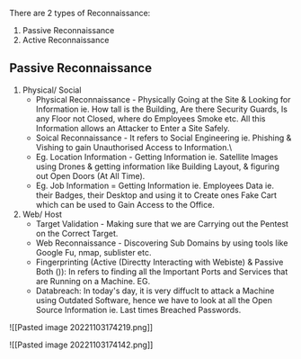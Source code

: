 There are 2 types of Reconnaissance:
1. Passive Reconnaissance
2. Active Reconnaissance

## Passive Reconnaissance

1. Physical/ Social
	- Physical Reconnaissance - Physically Going at the Site & Looking for Information ie. How tall is the Building, Are there Security Guards, Is any Floor not Closed, where do Employees Smoke etc. All this Information allows an Attacker to Enter a Site Safely.
	- Soical Reconnaissance - It refers to Social Engineering ie. Phishing & Vishing to gain Unauthorised Access to Information.\
	- Eg. Location Information - Getting Information ie. Satellite Images using Drones & getting information like Building Layout, & figuring out Open Doors (At All Time).
	- Eg. Job Information = Getting Information ie. Employees Data ie. their Badges, their Desktop and using it to Create ones Fake Cart which can be used to Gain Access to the Office.
2. Web/ Host
	- Target Validation - Making sure that we are Carrying out the Pentest on the Correct Target.
	- Web Reconnaissance - Discovering Sub Domains by using tools like Google Fu, nmap, sublister etc.
	- Fingerprinting (Active (Directty Interacting with Webiste) & Passive Both ()):  In refers to finding all the Important Ports and Services that are Running on a Machine. EG. 
	- Databreach: In today's day, it is very diffuclt to attack a Machine using Outdated Software, hence we have to look at all the Open Source Information ie. Last times Breached Passwords.

![[Pasted image 20221103174219.png]]

![[Pasted image 20221103174142.png]]
